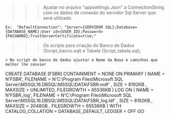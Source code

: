 >>> Ajustar no arquivo "appsettings.Json" a ConnectionString com os dados de conexão do servidor Sql Server que será utilizado.

    Ex:  "DefaultConnection": "Server={SERVIDOR SQL};Database={DATABASE_NAME};User id={USER_ID};Password={PASSWORD};TrustServerCertificate=true;"

>>> Os scripts para criação do Banco de Dados (Script_banco.sql) e Tabela (Script_tabela.sql);

    > No script do banco de dados ajustar o Nome da Base e caminhos que melhor lhe convier

   CREATE DATABASE [FSBR]
   CONTAINMENT = NONE
   ON  PRIMARY 
  ( NAME = N'FSBR', FILENAME = N'C:\Program Files\Microsoft SQL Server\MSSQL16.DBSQL\MSSQL\DATA\FSBR.mdf' , SIZE = 8192KB , MAXSIZE = UNLIMITED, FILEGROWTH = 65536KB )
   LOG ON 
  ( NAME = N'FSBR_log', FILENAME = N'C:\Program Files\Microsoft SQL Server\MSSQL16.DBSQL\MSSQL\DATA\FSBR_log.ldf' , SIZE = 8192KB , MAXSIZE = 2048GB , FILEGROWTH = 65536KB )
   WITH CATALOG_COLLATION = DATABASE_DEFAULT, LEDGER = OFF
  GO

